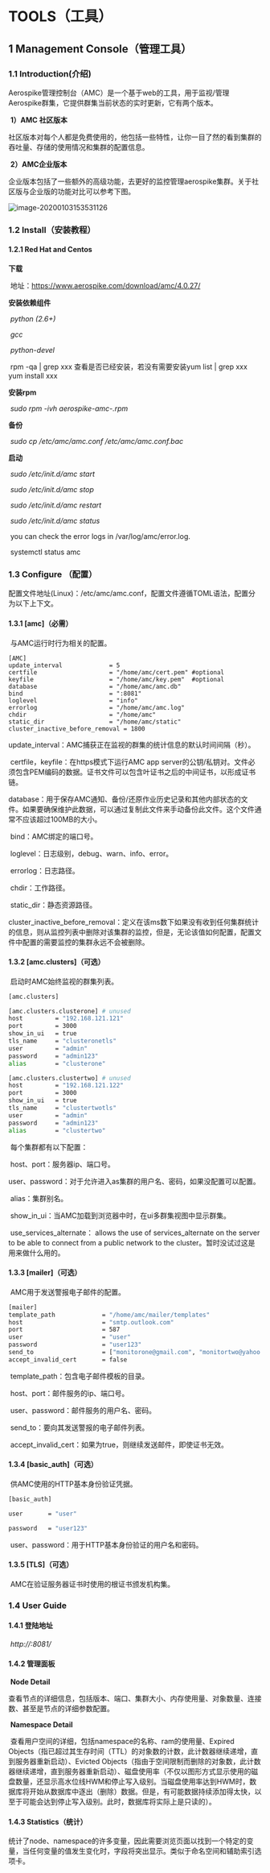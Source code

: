 # TOOLS（工具）

## 1 Management Console（管理工具）

### 1.1 Introduction(介绍)

​		Aerospike管理控制台（AMC）是一个基于web的工具，用于监视/管理Aerospike群集，它提供群集当前状态的实时更新，它有两个版本。

​		**1）AMC 社区版本**

​		社区版本对每个人都是免费使用的，他包括一些特性，让你一目了然的看到集群的吞吐量、存储的使用情况和集群的配置信息。

​		**2）AMC企业版本**

​		企业版本包括了一些额外的高级功能，去更好的监控管理aerospike集群。关于社区版与企业版的功能对比可以参考下图。

![image-20200103153531126](C:\Users\bangsun\AppData\Roaming\Typora\typora-user-images\image-20200103153531126.png)

### 1.2 Install（安装教程）

#### 1.2.1 Red Hat and Centos

**下载**

​		地址：https://www.aerospike.com/download/amc/4.0.27/

**安装依赖组件**

​		*python (2.6+)*

​		*gcc*

​		*python-devel*

​		rpm -qa | grep xxx 查看是否已经安装，若没有需要安装yum list | grep xxx yum install xxx

**安装rpm**

​		*sudo rpm -ivh aerospike-amc-<version>.rpm*

**备份**

​		*sudo cp /etc/amc/amc.conf /etc/amc/amc.conf.bac*

**启动**

​		*sudo /etc/init.d/amc start*

​		*sudo /etc/init.d/amc stop*

​		*sudo /etc/init.d/amc restart*

​		*sudo /etc/init.d/amc status*

​		you can check the error logs in /var/log/amc/error.log.

​		systemctl status amc

### 1.3 Configure （配置）

​		配置文件地址(Linux)：/etc/amc/amc.conf，配置文件遵循TOML语法，配置分为以下上下文。

#### 1.3.1 [amc]（必需）

​		与AMC运行时行为相关的配置。

```basic
[AMC]
update_interval             = 5
certfile                    = "/home/amc/cert.pem" #optional
keyfile                     = "/home/amc/key.pem"  #optional
database                    = "/home/amc/amc.db"
bind                        = ":8081"
loglevel                    = "info"
errorlog                    = "/home/amc/amc.log"
chdir                       = "/home/amc"
static_dir                  = "/home/amc/static"
cluster_inactive_before_removal = 1800
```

​		update_interval：AMC捕获正在监视的群集的统计信息的默认时间间隔（秒）。

​		certfile，keyfile：在https模式下运行AMC app server的公钥/私钥对。文件必须包含PEM编码的数据。证书文件可以包含叶证书之后的中间证书，以形成证书链。

​		database：用于保存AMC通知、备份/还原作业历史记录和其他内部状态的文件。如果要确保维护此数据，可以通过复制此文件来手动备份此文件。这个文件通常不应该超过100MB的大小。

​		bind：AMC绑定的端口号。

​		loglevel：日志级别，debug、warn、info、error。

​		errorlog：日志路径。

​		chdir：工作路径。

​		static_dir：静态资源路径。

​		cluster_inactive_before_removal：定义在该ms数下如果没有收到任何集群统计的信息，则从监控列表中删除对该集群的监控，但是，无论该值如何配置，配置文件中配置的需要监控的集群永远不会被删除。

#### 1.3.2 [amc.clusters]（可选）

​		启动时AMC始终监视的群集列表。

```bash
[amc.clusters]

[amc.clusters.clusterone] # unused
host         = "192.168.121.121"
port         = 3000
show_in_ui   = true
tls_name     = "clusteronetls"
user         = "admin"           
password     = "admin123"
alias        = "clusterone"

[amc.clusters.clustertwo] # unused
host         = "192.168.121.122"
port         = 3000
show_in_ui   = true
tls_name     = "clustertwotls"
user         = "admin"
password     = "admin123"
alias        = "clustertwo"
```

​		每个集群都有以下配置：

​		host、port：服务器ip、端口号。

​		user、password：对于允许进入as集群的用户名、密码，如果没配置可以配置。

​		alias：集群别名。

​		show_in_ui：当AMC加载到浏览器中时，在ui多群集视图中显示群集。

​		use_services_alternate： allows the use of services_alternate on the server to be able to connect from a public network to the cluster。暂时没试过这是用来做什么用的。

#### 1.3.3 [mailer]（可选）

​		AMC用于发送警报电子邮件的配置。

```bash
[mailer]
template_path             = "/home/amc/mailer/templates"
host                      = "smtp.outlook.com"
port                      = 587
user                      = "user"
password                  = "user123"
send_to                   = ["monitorone@gmail.com", "monitortwo@yahoo.com"]
accept_invalid_cert       = false
```

​		template_path：包含电子邮件模板的目录。

​		host、port：邮件服务的ip、端口号。

​		user、password：邮件服务的用户名、密码。

​		send_to：要向其发送警报的电子邮件列表。

​		accept_invalid_cert：如果为true，则继续发送邮件，即使证书无效。

#### 1.3.4 [basic_auth]（可选）

​		供AMC使用的HTTP基本身份验证凭据。

```bash
[basic_auth] 

user       = "user" 

password   = "user123"
```

​		user、password：用于HTTP基本身份验证的用户名和密码。

#### 1.3.5 [TLS]（可选）

​		AMC在验证服务器证书时使用的根证书颁发机构集。

### 1.4 User Guide

#### 1.4.1 登陆地址

​		*http://<AMC Server IP>:8081/*

#### 1.4.2 管理面板

​		**Node Detail**

​		查看节点的详细信息，包括版本、端口、集群大小、内存使用量、对象数量、连接数、甚至是节点的详细参数配置。

​		**Namespace Detail**

​		查看用户空间的详细，包括namespace的名称、ram的使用量、Expired Objects（指已超过其生存时间（TTL）的对象数的计数，此计数器继续递增，直到服务器重新启动）、Evicted Objects（指由于空间限制而删除的对象数，此计数器继续递增，直到服务器重新启动）、磁盘使用率（不仅以图形方式显示使用的磁盘数量，还显示高水位线HWM和停止写入级别。当磁盘使用率达到HWM时，数据库将开始从数据库中逐出（删除）数据。但是，有可能数据持续添加得太快，以至于可能会达到停止写入级别。此时，数据库将实际上是只读的）。

#### 1.4.3 Statistics（统计）

​		统计了node、namespace的许多变量，因此需要浏览页面以找到一个特定的变量，当任何变量的值发生变化时，字段将突出显示。类似于命名空间和辅助索引选项卡。




















